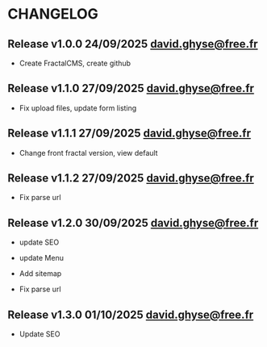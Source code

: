 CHANGELOG
=========

Release v1.0.0 24/09/2025 <david.ghyse@free.fr>
----------------------------------------------

*  Create FractalCMS, create github

Release v1.1.0 27/09/2025 <david.ghyse@free.fr>
----------------------------------------------

*   Fix upload files, update form listing

Release v1.1.1 27/09/2025 <david.ghyse@free.fr>
----------------------------------------------

*   Change front fractal version, view default

Release v1.1.2 27/09/2025 <david.ghyse@free.fr>
----------------------------------------------

*  Fix parse url

Release v1.2.0 30/09/2025 <david.ghyse@free.fr>
----------------------------------------------

* update SEO
* update Menu
* Add sitemap

*  Fix parse url

Release v1.3.0 01/10/2025 <david.ghyse@free.fr>
----------------------------------------------

* Update SEO